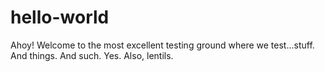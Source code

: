 # hello-world
Ahoy!
Welcome to the most excellent testing ground where we test...stuff. And things. And such. 
Yes. 
Also, lentils. 
